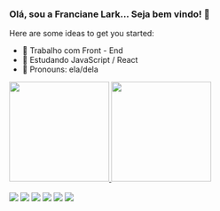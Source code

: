 ### Olá, sou a Franciane Lark... Seja bem vindo! 👋

Here are some ideas to get you started:

- 🔭 Trabalho com Front - End 
- 🌱 Estudando JavaScript / React
- 💬 Pronouns: ela/dela

<!--  Parte 1 -->
<div>
  <a href="https://github.com/franciane-lark">
  <img height="180em" src="https://github-readme-stats.vercel.app/api?username=franciane-lark&show_icons=true&theme=tokyonight&include_all_commits=true&count_private=true"/>
  <img height="180em" src="https://github-readme-stats.vercel.app/api/top-langs/?username=franciane-lark&layout=compact&langs_count=16&theme=highcontrast"/>
</div>
  
<!--  Parte 2 -->
  
<!--
<div style="display: inline_block"><br>
  <img align="center" alt="Fran-Js" height="30" width="40" src="https://raw.githubusercontent.com/devicons/devicon/master/icons/javascript/javascript-plain.svg">
  <img align="center" alt="Fran-Ts" height="30" width="40" src="https://raw.githubusercontent.com/devicons/devicon/master/icons/typescript/typescript-plain.svg">
  <img align="center" alt="Fran-React" height="30" width="40" src="https://raw.githubusercontent.com/devicons/devicon/master/icons/react/react-original.svg">
  
  <img align="center" alt="Fran-CSS" height="30" width="40" src="https://raw.githubusercontent.com/devicons/devicon/master/icons/css3/css3-original.svg">
  <img align="center" alt="Fran-HTML" height="30" width="40" src="https://raw.githubusercontent.com/devicons/devicon/master/icons/html5/html5-original.svg">
  <img align="center" alt="Fran-Java" height="30" width="40" src="https://raw.githubusercontent.com/devicons/devicon/master/icons/python/python-original.svg">
  <img align="center" alt="Fran-C" height="30" width="40" src="https://raw.githubusercontent.com/devicons/devicon/master/icons/csharp/csharp-original.svg">

  
  <img align="right" alt="Fran-yoda" src="https://cdn.discordapp.com/attachments/795358919417397249/825430589581688872/hi.gif">
</div>

-->
  
 <br>
  
 <!--  Parte 3 -->
 <div>
   <a href="https://www.youtube.com/channel/UC6R-xadnaCDyWgyG9dM2gAA" target="_blank"><img src="https://img.shields.io/badge/YouTube-FF0000?style=for-the-badge&logo=youtube&logoColor=white" target="_blank"></a>
  <a href="https://instagram.com/lark_tech" target="_blank"><img src="https://img.shields.io/badge/-Instagram-%23E4405F?style=for-the-badge&logo=instagram&logoColor=white" target="_blank"></a>
 	<a href="https://www.twitch.tv/franciane_lark" target="_blank"><img src="https://img.shields.io/badge/Twitch-9146FF?style=for-the-badge&logo=twitch&logoColor=white" target="_blank"></a>
 <a href="https://discord.com/channels/@me/722590403433463870" target="_blank"><img src="https://img.shields.io/badge/Discord-7289DA?style=for-the-badge&logo=discord&logoColor=white" target="_blank"></a> 
  <a href = "mailto:franciane.lark019@gmail.com"><img src="https://img.shields.io/badge/-Gmail-%23333?style=for-the-badge&logo=gmail&logoColor=white" target="_blank"></a>
  <a href="https://www.linkedin.com/in/franciane-lark/" target="_blank"><img src="https://img.shields.io/badge/-LinkedIn-%230077B5?style=for-the-badge&logo=linkedin&logoColor=white" target="_blank"></a> 
 </div>
  
<!--  Parte 4  (Snake)-->
  

  
